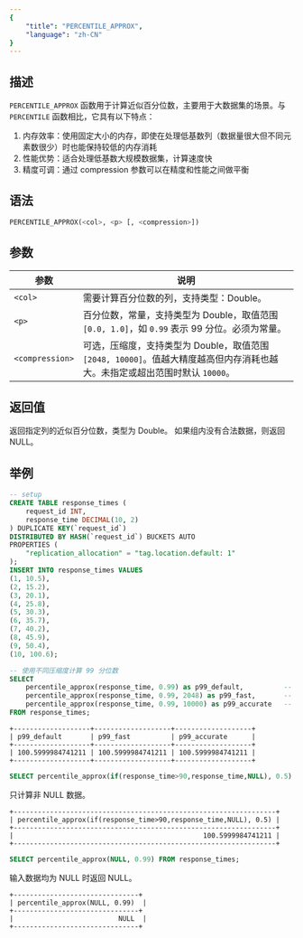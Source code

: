```yaml
---
{
    "title": "PERCENTILE_APPROX",
    "language": "zh-CN"
}
---
```


## 描述

`PERCENTILE_APPROX` 函数用于计算近似百分位数，主要用于大数据集的场景。与 `PERCENTILE` 函数相比，它具有以下特点：

1. 内存效率：使用固定大小的内存，即使在处理低基数列（数据量很大但不同元素数很少）时也能保持较低的内存消耗
2. 性能优势：适合处理低基数大规模数据集，计算速度快
3. 精度可调：通过 compression 参数可以在精度和性能之间做平衡

## 语法

```sql
PERCENTILE_APPROX(<col>, <p> [, <compression>])
```

## 参数

| 参数 | 说明 |
| -- | -- |
| `<col>` | 需要计算百分位数的列，支持类型：Double。 |
| `<p>` | 百分位数，常量，支持类型为 Double，取值范围 `[0.0, 1.0]`，如 `0.99` 表示 99 分位。必须为常量。 |
| `<compression>` | 可选，压缩度，支持类型为 Double，取值范围 `[2048, 10000]`。值越大精度越高但内存消耗也越大。未指定或超出范围时默认 `10000`。 |

## 返回值

返回指定列的近似百分位数，类型为 Double。
如果组内没有合法数据，则返回 NULL。

## 举例

```sql
-- setup
CREATE TABLE response_times (
    request_id INT,
    response_time DECIMAL(10, 2)
) DUPLICATE KEY(`request_id`)
DISTRIBUTED BY HASH(`request_id`) BUCKETS AUTO
PROPERTIES (
    "replication_allocation" = "tag.location.default: 1"
);
INSERT INTO response_times VALUES
(1, 10.5),
(2, 15.2),
(3, 20.1),
(4, 25.8),
(5, 30.3),
(6, 35.7),
(7, 40.2),
(8, 45.9),
(9, 50.4),
(10, 100.6);
```

```sql
-- 使用不同压缩度计算 99 分位数
SELECT 
    percentile_approx(response_time, 0.99) as p99_default,          -- 默认压缩度
    percentile_approx(response_time, 0.99, 2048) as p99_fast,       -- 低压缩度，更快
    percentile_approx(response_time, 0.99, 10000) as p99_accurate   -- 高压缩度，更精确
FROM response_times;
```

```text
+-------------------+-------------------+-------------------+
| p99_default       | p99_fast          | p99_accurate      |
+-------------------+-------------------+-------------------+
| 100.5999984741211 | 100.5999984741211 | 100.5999984741211 |
+-------------------+-------------------+-------------------+
```

```sql
SELECT percentile_approx(if(response_time>90,response_time,NULL), 0.5) FROM response_times;
```

只计算非 NULL 数据。

```text
+-----------------------------------------------------------------+
| percentile_approx(if(response_time>90,response_time,NULL), 0.5) |
+-----------------------------------------------------------------+
|                                               100.5999984741211 |
+-----------------------------------------------------------------+
```

```sql
SELECT percentile_approx(NULL, 0.99) FROM response_times;
```

输入数据均为 NULL 时返回 NULL。

```text
+-------------------------------+
| percentile_approx(NULL, 0.99)  |
+-------------------------------+
|                          NULL  |
+-------------------------------+
```


